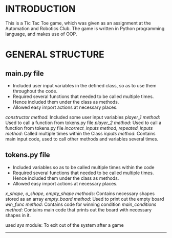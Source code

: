 # INTRODUCTION

This is a Tic Tac Toe game, which was given as an assignment at the Automation and Robotics Club.
The game is written in Python programming language, and makes use of OOP.

# GENERAL STRUCTURE 

## main.py file

- Included user input variables in the defined class, so as to use them throughout the code.
- Required several functions that needed to be called multiple times. Hence included them under the class as methods.
- Allowed easy import actions at necessary places.


_constructor method_: Included some user input variables
*player_1 method*: Used to call a function from tokens.py file
*player_2 method*: Used to call a function from tokens.py file
*incorrect_inputs method*, *repeated_inputs method*: Called multiple times within the Class
*inputs method*: Contains main input code, used to call other methods and variables several times.

## tokens.py file

- Included variables so as to be called multiple times within the code
- Required several functions that needed to be called multiple times. Hence included them under the class as methods.
- Allowed easy import actions at necessary places.


*x_shape*, *o_shape*, *empty_shape methods*: Contains necessary shapes stored as an array
*empty_board method*: Used to print out the empty board
*win_func method*: Contains code for winning condition
*main_conditions method*: Contains main code that prints out the board with necessary shapes in it.


used *sys* module: To exit out of the system after a game

***
